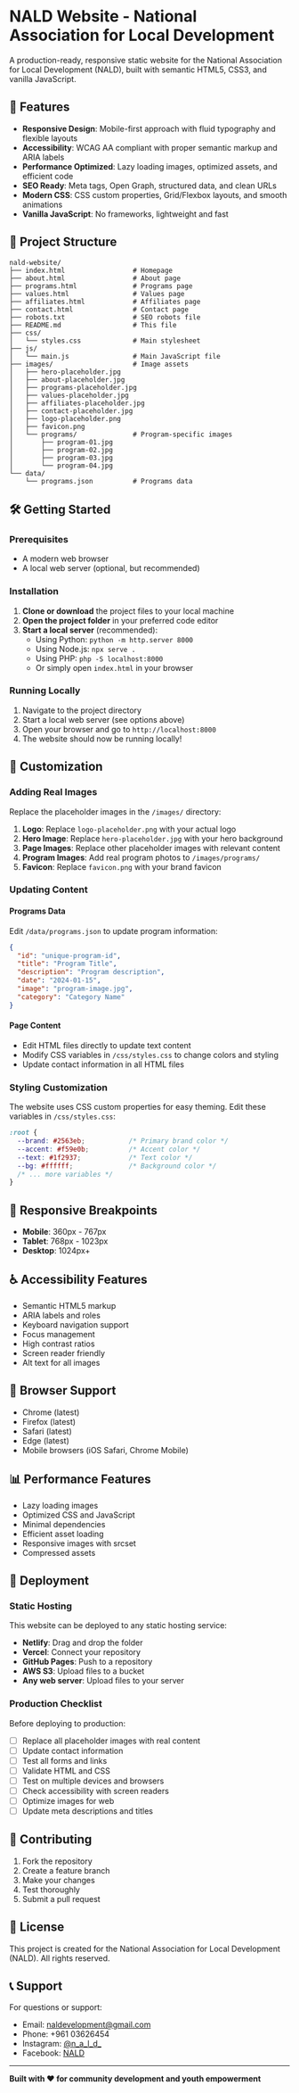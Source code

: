 # NALD Website - National Association for Local Development

A production-ready, responsive static website for the National Association for Local Development (NALD), built with semantic HTML5, CSS3, and vanilla JavaScript.

## 🚀 Features

- **Responsive Design**: Mobile-first approach with fluid typography and flexible layouts
- **Accessibility**: WCAG AA compliant with proper semantic markup and ARIA labels
- **Performance Optimized**: Lazy loading images, optimized assets, and efficient code
- **SEO Ready**: Meta tags, Open Graph, structured data, and clean URLs
- **Modern CSS**: CSS custom properties, Grid/Flexbox layouts, and smooth animations
- **Vanilla JavaScript**: No frameworks, lightweight and fast

## 📁 Project Structure

```
nald-website/
├── index.html                 # Homepage
├── about.html                 # About page
├── programs.html              # Programs page
├── values.html                # Values page
├── affiliates.html            # Affiliates page
├── contact.html               # Contact page
├── robots.txt                 # SEO robots file
├── README.md                  # This file
├── css/
│   └── styles.css             # Main stylesheet
├── js/
│   └── main.js                # Main JavaScript file
├── images/                    # Image assets
│   ├── hero-placeholder.jpg
│   ├── about-placeholder.jpg
│   ├── programs-placeholder.jpg
│   ├── values-placeholder.jpg
│   ├── affiliates-placeholder.jpg
│   ├── contact-placeholder.jpg
│   ├── logo-placeholder.png
│   ├── favicon.png
│   └── programs/              # Program-specific images
│       ├── program-01.jpg
│       ├── program-02.jpg
│       ├── program-03.jpg
│       └── program-04.jpg
└── data/
    └── programs.json          # Programs data
```

## 🛠️ Getting Started

### Prerequisites

- A modern web browser
- A local web server (optional, but recommended)

### Installation

1. **Clone or download** the project files to your local machine
2. **Open the project folder** in your preferred code editor
3. **Start a local server** (recommended):
   - Using Python: `python -m http.server 8000`
   - Using Node.js: `npx serve .`
   - Using PHP: `php -S localhost:8000`
   - Or simply open `index.html` in your browser

### Running Locally

1. Navigate to the project directory
2. Start a local web server (see options above)
3. Open your browser and go to `http://localhost:8000`
4. The website should now be running locally!

## 🎨 Customization

### Adding Real Images

Replace the placeholder images in the `/images/` directory:

1. **Logo**: Replace `logo-placeholder.png` with your actual logo
2. **Hero Image**: Replace `hero-placeholder.jpg` with your hero background
3. **Page Images**: Replace other placeholder images with relevant content
4. **Program Images**: Add real program photos to `/images/programs/`
5. **Favicon**: Replace `favicon.png` with your brand favicon

### Updating Content

#### Programs Data
Edit `/data/programs.json` to update program information:

```json
{
  "id": "unique-program-id",
  "title": "Program Title",
  "description": "Program description",
  "date": "2024-01-15",
  "image": "program-image.jpg",
  "category": "Category Name"
}
```

#### Page Content
- Edit HTML files directly to update text content
- Modify CSS variables in `/css/styles.css` to change colors and styling
- Update contact information in all HTML files

### Styling Customization

The website uses CSS custom properties for easy theming. Edit these variables in `/css/styles.css`:

```css
:root {
  --brand: #2563eb;           /* Primary brand color */
  --accent: #f59e0b;          /* Accent color */
  --text: #1f2937;            /* Text color */
  --bg: #ffffff;              /* Background color */
  /* ... more variables */
}
```

## 📱 Responsive Breakpoints

- **Mobile**: 360px - 767px
- **Tablet**: 768px - 1023px
- **Desktop**: 1024px+

## ♿ Accessibility Features

- Semantic HTML5 markup
- ARIA labels and roles
- Keyboard navigation support
- Focus management
- High contrast ratios
- Screen reader friendly
- Alt text for all images

## 🔧 Browser Support

- Chrome (latest)
- Firefox (latest)
- Safari (latest)
- Edge (latest)
- Mobile browsers (iOS Safari, Chrome Mobile)

## 📊 Performance Features

- Lazy loading images
- Optimized CSS and JavaScript
- Minimal dependencies
- Efficient asset loading
- Responsive images with srcset
- Compressed assets

## 🚀 Deployment

### Static Hosting
This website can be deployed to any static hosting service:

- **Netlify**: Drag and drop the folder
- **Vercel**: Connect your repository
- **GitHub Pages**: Push to a repository
- **AWS S3**: Upload files to a bucket
- **Any web server**: Upload files to your server

### Production Checklist

Before deploying to production:

- [ ] Replace all placeholder images with real content
- [ ] Update contact information
- [ ] Test all forms and links
- [ ] Validate HTML and CSS
- [ ] Test on multiple devices and browsers
- [ ] Check accessibility with screen readers
- [ ] Optimize images for web
- [ ] Update meta descriptions and titles

## 🤝 Contributing

1. Fork the repository
2. Create a feature branch
3. Make your changes
4. Test thoroughly
5. Submit a pull request

## 📄 License

This project is created for the National Association for Local Development (NALD). All rights reserved.

## 📞 Support

For questions or support:
- Email: naldevelopment@gmail.com
- Phone: +961 03626454
- Instagram: [@n_a_l_d_](https://www.instagram.com/n_a_l_d_?igsh=ZWY1MjZ6ZzRxajlr)
- Facebook: [NALD](https://www.facebook.com/naldevelopment)

---

**Built with ❤️ for community development and youth empowerment**

